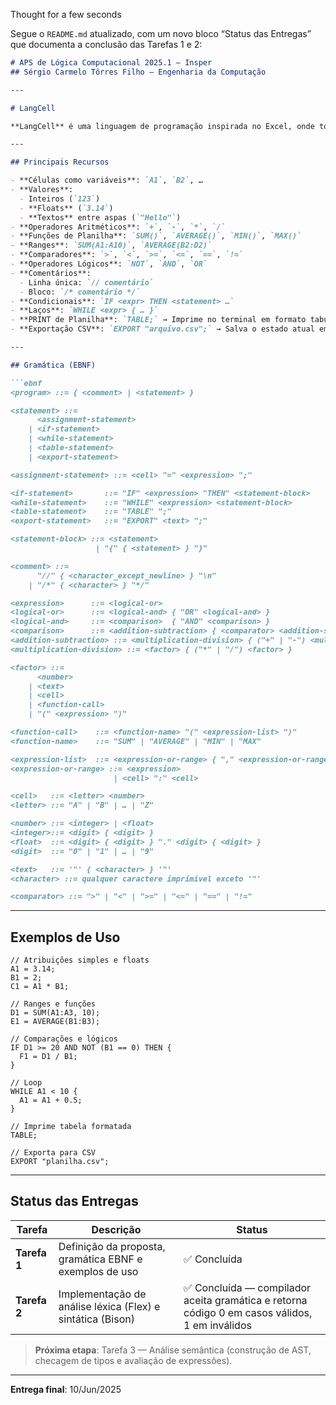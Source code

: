 Thought for a few seconds


Segue o `README.md` atualizado, com um novo bloco “Status das Entregas” que documenta a conclusão das Tarefas 1 e 2:

````markdown
# APS de Lógica Computacional 2025.1 — Insper  
## Sérgio Carmelo Tôrres Filho — Engenharia da Computação  

---

# LangCell

**LangCell** é uma linguagem de programação inspirada no Excel, onde toda variável é uma célula (A1, B2, …) e fórmulas, loops e condicionais se comportam exatamente como em uma planilha “viva”.

---

## Principais Recursos

- **Células como variáveis**: `A1`, `B2`, …  
- **Valores**:  
  - Inteiros (`123`)  
  - **Floats** (`3.14`)  
  - **Textos** entre aspas (`"Hello"`)  
- **Operadores Aritméticos**: `+`, `-`, `*`, `/`  
- **Funções de Planilha**: `SUM()`, `AVERAGE()`, `MIN()`, `MAX()`  
- **Ranges**: `SUM(A1:A10)`, `AVERAGE(B2:D2)`  
- **Comparadores**: `>`, `<`, `>=`, `<=`, `==`, `!=`  
- **Operadores Lógicos**: `NOT`, `AND`, `OR`  
- **Comentários**:  
  - Linha única: `// comentário`  
  - Bloco: `/* comentário */`  
- **Condicionais**: `IF <expr> THEN <statement> …`  
- **Laços**: `WHILE <expr> { … }`  
- **PRINT de Planilha**: `TABLE;` → Imprime no terminal em formato tabular  
- **Exportação CSV**: `EXPORT "arquivo.csv";` → Salva o estado atual em CSV  

---

## Gramática (EBNF)

```ebnf
<program> ::= { <comment> | <statement> }

<statement> ::=
      <assignment-statement>
    | <if-statement>
    | <while-statement>
    | <table-statement>
    | <export-statement>

<assignment-statement> ::= <cell> "=" <expression> ";"

<if-statement>       ::= "IF" <expression> "THEN" <statement-block>
<while-statement>    ::= "WHILE" <expression> <statement-block>
<table-statement>    ::= "TABLE" ";"
<export-statement>   ::= "EXPORT" <text> ";"

<statement-block> ::= <statement>
                   | "{" { <statement> } "}"

<comment> ::=
      "//" { <character_except_newline> } "\n"
    | "/*" { <character> } "*/"

<expression>      ::= <logical-or>
<logical-or>      ::= <logical-and> { "OR" <logical-and> }
<logical-and>     ::= <comparison>  { "AND" <comparison> }
<comparison>      ::= <addition-subtraction> { <comparator> <addition-subtraction> }
<addition-subtraction> ::= <multiplication-division> { ("+" | "-") <multiplication-division> }
<multiplication-division> ::= <factor> { ("*" | "/") <factor> }

<factor> ::=
      <number>
    | <text>
    | <cell>
    | <function-call>
    | "(" <expression> ")"

<function-call>    ::= <function-name> "(" <expression-list> ")"
<function-name>    ::= "SUM" | "AVERAGE" | "MIN" | "MAX"

<expression-list>  ::= <expression-or-range> { "," <expression-or-range> }
<expression-or-range> ::= <expression>
                       | <cell> ":" <cell>

<cell>   ::= <letter> <number>
<letter> ::= "A" | "B" | … | "Z"

<number> ::= <integer> | <float>
<integer>::= <digit> { <digit> }
<float>  ::= <digit> { <digit> } "." <digit> { <digit> }
<digit>  ::= "0" | "1" | … | "9"

<text>   ::= '"' { <character> } '"'
<character> ::= qualquer caractere imprimível exceto '"'

<comparator> ::= ">" | "<" | ">=" | "<=" | "==" | "!="
````

---

## Exemplos de Uso

```langcell
// Atribuições simples e floats
A1 = 3.14;
B1 = 2;
C1 = A1 * B1;

// Ranges e funções
D1 = SUM(A1:A3, 10);
E1 = AVERAGE(B1:B3);

// Comparações e lógicos
IF D1 >= 20 AND NOT (B1 == 0) THEN {
  F1 = D1 / B1;
}

// Loop
WHILE A1 < 10 {
  A1 = A1 + 0.5;
}

// Imprime tabela formatada
TABLE;

// Exporta para CSV
EXPORT "planilha.csv";
```

---

## Status das Entregas

| Tarefa       | Descrição                                                  | Status                                                                                        |
| ------------ | ---------------------------------------------------------- | --------------------------------------------------------------------------------------------- |
| **Tarefa 1** | Definição da proposta, gramática EBNF e exemplos de uso    | ✅ Concluída                                                                                   |
| **Tarefa 2** | Implementação de análise léxica (Flex) e sintática (Bison) | ✅ Concluída — compilador aceita gramática e retorna código 0 em casos válidos, 1 em inválidos |

> **Próxima etapa**: Tarefa 3 — Análise semântica (construção de AST, checagem de tipos e avaliação de expressões).

---

**Entrega final**: 10/Jun/2025

